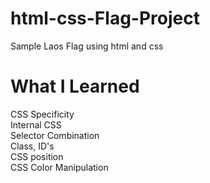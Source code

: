 # html-css-Flag-Project
Sample Laos Flag using html and css

# What I Learned
CSS Specificity\
Internal CSS\
Selector Combination\
Class, ID's\
CSS position\
CSS Color Manipulation
